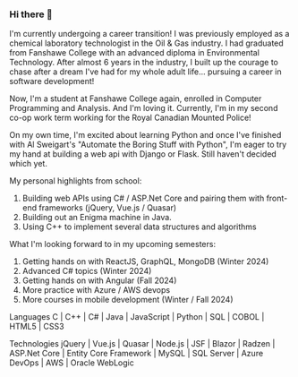 ### Hi there 👋

<!--
**m-lynch91/m-lynch91** is a ✨ _special_ ✨ repository because its `README.md` (this file) appears on your GitHub profile.

Here are some ideas to get you started:

- 🔭 I’m currently working on ...
- 🌱 I’m currently learning ...
- 👯 I’m looking to collaborate on ...
- 🤔 I’m looking for help with ...
- 💬 Ask me about ...
- 📫 How to reach me: ...
- 😄 Pronouns: ...
- ⚡ Fun fact: ...
-->

I'm currently undergoing a career transition! I was previously employed as a chemical laboratory technologist in the Oil & Gas industry. I had graduated from Fanshawe College with an advanced diploma in Environmental Technology. After almost 6 years in the industry, I built up the courage to chase after a dream I've had for my whole adult life... pursuing a career in software development!

Now, I'm a student at Fanshawe College again, enrolled in Computer Programming and Analysis. And I'm loving it. Currently, I'm in my second co-op work term working for the Royal Canadian Mounted Police!

On my own time, I'm excited about learning Python and once I've finished with Al Sweigart's "Automate the Boring Stuff with Python", I'm eager to try my hand at building a web api with Django or Flask. Still haven't decided which yet.

My personal highlights from school:
1. Building web APIs using C# / ASP.Net Core and pairing them with front-end frameworks (jQuery, Vue.js / Quasar)
2. Building out an Enigma machine in Java.
3. Using C++ to implement several data structures and algorithms

What I'm looking forward to in my upcoming semesters:
1. Getting hands on with ReactJS, GraphQL, MongoDB (Winter 2024)
2. Advanced C# topics (Winter 2024)
3. Getting hands on with Angular (Fall 2024)
4. More practice with Azure / AWS devops
5. More courses in mobile development (Winter / Fall 2024)

Languages
C | C++ | C# | Java | JavaScript | Python | SQL | COBOL | HTML5 | CSS3

Technologies
jQuery | Vue.js | Quasar | Node.js | JSF | Blazor | Radzen | ASP.Net Core | Entity Core Framework | MySQL | SQL Server | Azure DevOps | AWS | Oracle WebLogic
